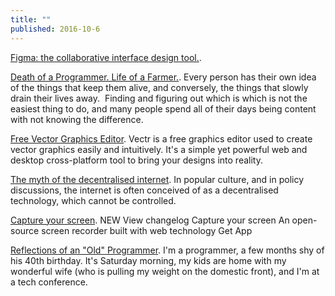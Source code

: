 ```yaml
---
title: ""
published: 2016-10-6
---
```


<a href="https://www.figma.com/" target="_blank">Figma: the collaborative interface design tool.</a>. 


<a href="http://hello-world.io/death-of-a-programmer-life-of-a-farmer/" target="_blank">Death of a Programmer. Life of a Farmer.</a>. Every person has their own idea of the things that keep them alive, and conversely, the things that slowly drain their lives away.  Finding and figuring out which is which is not the easiest thing to do, and many people spend all of their days being content with not knowing the difference.


<a href="https://vectr.com/" target="_blank">Free Vector Graphics Editor</a>. Vectr is a free graphics editor used to create vector graphics easily and intuitively. It's a simple yet powerful web and desktop cross-platform tool to bring your designs into reality.


<a href="http://policyreview.info/articles/analysis/myth-decentralised-internet" target="_blank">The myth of the decentralised internet</a>. In popular culture, and in policy discussions, the internet is often conceived of as a decentralised technology, which cannot be controlled.


<a href="https://getkap.co/" target="_blank">Capture your screen</a>. NEW View changelog Capture your screen An open-source screen recorder built with web technology  Get App


<a href="http://bennorthrop.com/Essays/2016/reflections-of-an-old-programmer.php" target="_blank">Reflections of an "Old" Programmer</a>. I'm a programmer, a few months shy of his 40th birthday. It's Saturday morning, my kids are home with my wonderful wife (who is pulling my weight on the domestic front), and I'm at a tech conference.







